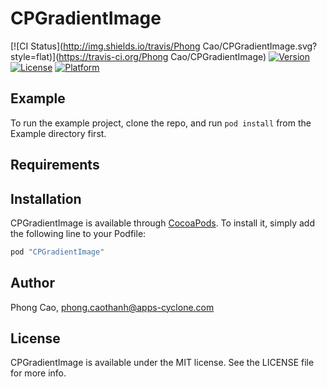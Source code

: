 # CPGradientImage

[![CI Status](http://img.shields.io/travis/Phong Cao/CPGradientImage.svg?style=flat)](https://travis-ci.org/Phong Cao/CPGradientImage)
[![Version](https://img.shields.io/cocoapods/v/CPGradientImage.svg?style=flat)](http://cocoapods.org/pods/CPGradientImage)
[![License](https://img.shields.io/cocoapods/l/CPGradientImage.svg?style=flat)](http://cocoapods.org/pods/CPGradientImage)
[![Platform](https://img.shields.io/cocoapods/p/CPGradientImage.svg?style=flat)](http://cocoapods.org/pods/CPGradientImage)

## Example

To run the example project, clone the repo, and run `pod install` from the Example directory first.

## Requirements

## Installation

CPGradientImage is available through [CocoaPods](http://cocoapods.org). To install
it, simply add the following line to your Podfile:

```ruby
pod "CPGradientImage"
```

## Author

Phong Cao, phong.caothanh@apps-cyclone.com

## License

CPGradientImage is available under the MIT license. See the LICENSE file for more info.
